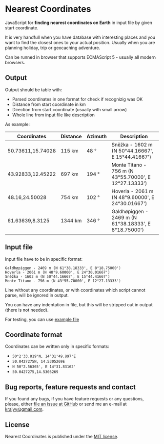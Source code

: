 # Nearest Coordinates

JavaScript for **finding nearest coordinates on Earth** in input file by given start coordinate.

It is very handfull when you have database with interesting places and you want to find the closest ones to your actual position. Usually when you are planning holiday, trip or geocaching adventure.

Can be runned in browser that supports ECMAScript 5 - usually all modern browsers.

## Output

Output should be table with:
-   Parsed coordinates in one format for check if recognizig was OK
-   Distance from start coordinate in km
-   Direction from start coordinate (usually with small arrow)
-   Whole line from input file like description

As example:

| Coordinates | Distance | Azimuth | Description |
| --- | --- | --- | --- |
| 50.73611,15.74028 | 115 km | 48 ° | Sněžka - 1602 m (N 50°44.16667', E 15°44.41667') |
| 43.92833,12.45222 | 697 km | 194 ° | Monte Titano - 756 m (N 43°55.70000', E 12°27.13333') |
| 48.16,24.50028 | 754 km | 102 ° | Hoverla - 2061 m (N 48°9.60000', E 24°30.01667') |
| 61.63639,8.3125 | 1344 km | 346 ° | Galdhøpiggen - 2469 m (N 61°38.18333', E 8°18.75000') |

## Input file

Input file have to be in specific format:

```
Galdhøpiggen - 2469 m (N 61°38.18333', E 8°18.75000')
Hoverla - 2061 m (N 48°9.60000', E 24°30.01667')
Sněžka - 1602 m (N 50°44.16667', E 15°44.41667')
Monte Titano - 756 m (N 43°55.70000', E 12°27.13333')
```

Line without any coordinates, or with coordinates which script cannot parse, will be ignored in output.

You can have any indentation in file, but this will be stripped out in output (there is not needed).

For testing, you can use [example file](https://github.com/krajvy/nearest-coordinates/blob/master/example-input.txt)

## Coordinate format

Coordinates can be written only in specific formats:
-   `50°2'33.819"N, 14°31'49.897"E`
-   `50.0427275N, 14.5305269E`
-   `N 50°2.56365', E 14°31.83162'`
-   `50.0427275,14.5305269`

## Bug reports, feature requests and contact

If you found any bugs, if you have feature requests or any questions, please, either [file an issue at GitHub](https://github.com/krajvy/nearest-coordinates/issues) or send me an e-mail at [krajvy@gmail.com](mailto:krajvy@gmail.com).


## License

Nearest Coordinates is published under the [MIT license](https://github.com/krajvy/nearest-coordinates/blob/master/LICENSE).
